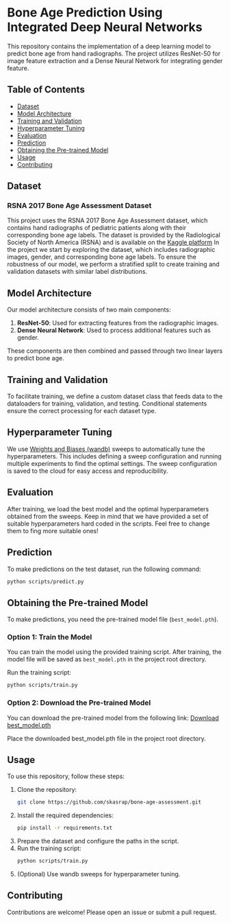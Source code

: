 # Bone Age Prediction Using Integrated Deep Neural Networks

This repository contains the implementation of a deep learning model to predict bone age from hand radiographs. The project utilizes ResNet-50 for image feature extraction and a Dense Neural Network for integrating gender feature.

## Table of Contents
- [Dataset](#dataset)
- [Model Architecture](#model-architecture)
- [Training and Validation](#training-and-validation)
- [Hyperparameter Tuning](#hyperparameter-tuning)
- [Evaluation](#evaluation)
- [Prediction](#prediction)
- [Obtaining the Pre-trained Model](#Obtaining-the-Pre-trained-Model)
- [Usage](#usage)
- [Contributing](#contributing)

## Dataset
### RSNA 2017 Bone Age Assessment Dataset
This project uses the RSNA 2017 Bone Age Assessment dataset, which contains hand radiographs of pediatric patients along with their corresponding bone age labels. The dataset is provided by the Radiological Society of North America (RSNA) and is available on the [Kaggle platform](https://www.kaggle.com/kmader/rsna-bone-age)
In the project we start by exploring the dataset, which includes radiographic images, gender, and corresponding bone age labels. To ensure the robustness of our model, we perform a stratified split to create training and validation datasets with similar label distributions.

## Model Architecture
Our model architecture consists of two main components:
1. **ResNet-50**: Used for extracting features from the radiographic images.
2. **Dense Neural Network**: Used to process additional features such as gender.

These components are then combined and passed through two linear layers to predict bone age.

## Training and Validation
To facilitate training, we define a custom dataset class that feeds data to the dataloaders for training, validation, and testing. Conditional statements ensure the correct processing for each dataset type.

## Hyperparameter Tuning
We use [Weights and Biases (wandb)](https://wandb.ai/) sweeps to automatically tune the hyperparameters. This includes defining a sweep configuration and running multiple experiments to find the optimal settings. The sweep configuration is saved to the cloud for easy access and reproducibility.

## Evaluation
After training, we load the best model and the optimal hyperparameters obtained from the sweeps. Keep in mind that we have provided a set of suitable hyperparameters hard coded in the scripts. Feel free to change them to fing more suitable ones!

## Prediction

To make predictions on the test dataset, run the following command:

```bash
python scripts/predict.py
```

## Obtaining the Pre-trained Model

To make predictions, you need the pre-trained model file (`best_model.pth`). 

### Option 1: Train the Model

You can train the model using the provided training script. After training, the model file will be saved as `best_model.pth` in the project root directory.

Run the training script:
```bash
python scripts/train.py
```

### Option 2: Download the Pre-trained Model
You can download the pre-trained model from the following link:
[Download best_model.pth](https://drive.google.com/file/d/1Vwlq2tLmv3_EOinPvB0hgcfvMWF_RtzP/view?usp=sharing)

Place the downloaded best_model.pth file in the project root directory.

## Usage
To use this repository, follow these steps:
1. Clone the repository:
    ```bash
    git clone https://github.com/skasrap/bone-age-assessment.git
    ```
2. Install the required dependencies:
    ```bash
    pip install -r requirements.txt
    ```
3. Prepare the dataset and configure the paths in the script.
4. Run the training script:
    ```bash
    python scripts/train.py
    ```
5. (Optional) Use wandb sweeps for hyperparameter tuning.

## Contributing
Contributions are welcome! Please open an issue or submit a pull request.
